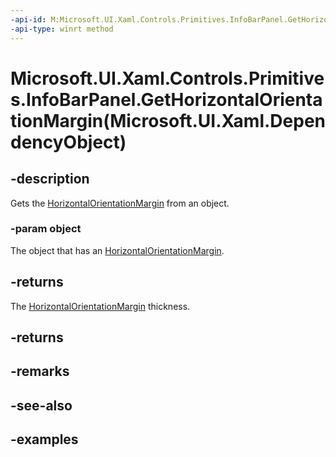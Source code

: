 ```yaml
---
-api-id: M:Microsoft.UI.Xaml.Controls.Primitives.InfoBarPanel.GetHorizontalOrientationMargin(Microsoft.UI.Xaml.DependencyObject)
-api-type: winrt method
---
```


# Microsoft.UI.Xaml.Controls.Primitives.InfoBarPanel.GetHorizontalOrientationMargin(Microsoft.UI.Xaml.DependencyObject)

<!--
public static Microsoft.UI.Xaml.Thickness GetHorizontalOrientationMargin (Microsoft.UI.Xaml.DependencyObject object);
-->

## -description

Gets the [HorizontalOrientationMargin](infobarpanel_horizontalorientationmargin.md) from an object.

### -param object

The object that has an [HorizontalOrientationMargin](infobarpanel_horizontalorientationmargin.md).

## -returns

The [HorizontalOrientationMargin](infobarpanel_horizontalorientationmargin.md) thickness.

## -returns

## -remarks

## -see-also

## -examples
